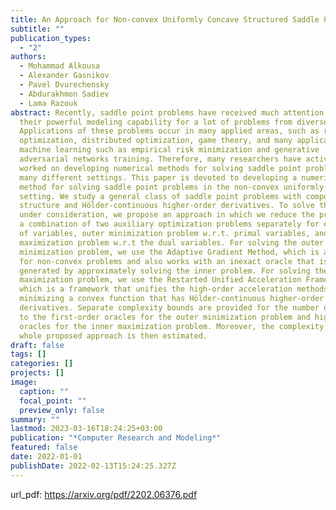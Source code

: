 ```yaml
---
title: An Approach for Non-convex Uniformly Concave Structured Saddle Point Problem
subtitle: ""
publication_types:
  - "2"
authors:
  - Mohammad Alkousa
  - Alexander Gasnikov
  - Pavel Dvurechensky
  - Abdurakhmon Sadiev
  - Lama Razouk
abstract: Recently, saddle point problems have received much attention due to
  their powerful modeling capability for a lot of problems from diverse domains.
  Applications of these problems occur in many applied areas, such as robust
  optimization, distributed optimization, game theory, and many applications in
  machine learning such as empirical risk minimization and generative
  adversarial networks training. Therefore, many researchers have actively
  worked on developing numerical methods for solving saddle point problems in
  many different settings. This paper is devoted to developing a numerical
  method for solving saddle point problems in the non-convex uniformly-concave
  setting. We study a general class of saddle point problems with composite
  structure and Hölder-continuous higher-order derivatives. To solve the problem
  under consideration, we propose an approach in which we reduce the problem to
  a combination of two auxiliary optimization problems separately for each group
  of variables, outer minimization problem w.r.t. primal variables, and inner
  maximization problem w.r.t the dual variables. For solving the outer
  minimization problem, we use the Adaptive Gradient Method, which is applicable
  for non-convex problems and also works with an inexact oracle that is
  generated by approximately solving the inner problem. For solving the inner
  maximization problem, we use the Restarted Unified Acceleration Framework,
  which is a framework that unifies the high-order acceleration methods for
  minimizing a convex function that has Hölder-continuous higher-order
  derivatives. Separate complexity bounds are provided for the number of calls
  to the first-order oracles for the outer minimization problem and higher-order
  oracles for the inner maximization problem. Moreover, the complexity of the
  whole proposed approach is then estimated.
draft: false
tags: []
categories: []
projects: []
image:
  caption: ""
  focal_point: ""
  preview_only: false
summary: ""
lastmod: 2023-03-16T18:24:25+03:00
publication: "*Computer Research and Modeling*"
featured: false
date: 2022-01-01
publishDate: 2022-02-13T15:24:25.327Z
---
```


url_pdf: https://arxiv.org/pdf/2202.06376.pdf
